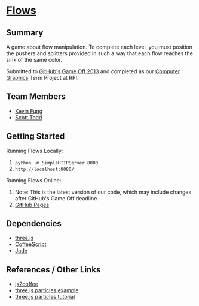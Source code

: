 # [Flows](http://github.com/ScottTodd/Flows)

## Summary
A game about flow manipulation. To complete each level, you must position the pushers and splitters provided in such a way that each flow reaches the sink of the same color.

Submitted to [GitHub's Game Off 2013](https://github.com/github/game-off-2013) and completed as our [Computer Graphics](http://www.ecse.rpi.edu/~wrf/pmwiki/pmwiki.php/ComputerGraphicsFall2013/ComputerGraphicsFall2013) Term Project at RPI.

## Team Members
- [Kevin Fung](https://github.com/polytonic)
- [Scott Todd](https://github.com/ScottTodd)

## Getting Started
Running Flows Locally:
  1.  `python -m SimpleHTTPServer 8080`
  2.  `http://localhost:8080/`

Running Flows Online:
  1.  Note: This is the latest version of our code, which may include changes after GitHub's Game Off deadline.
  2.  [GitHub Pages](http://scotttodd.github.io/Flows/)

## Dependencies
- [three.js](https://github.com/mrdoob/three.js/)
- [CoffeeScript](https://github.com/jashkenas/coffee-script)
- [Jade](https://github.com/visionmedia/jade)

## References / Other Links
- [js2coffee](http://js2coffee.org/)
- [three.js particles example](http://threejs.org/examples/webgl_particles_random.html)
- [three.js particles tutorial](http://www.aerotwist.com/tutorials/creating-particles-with-three-js/)
